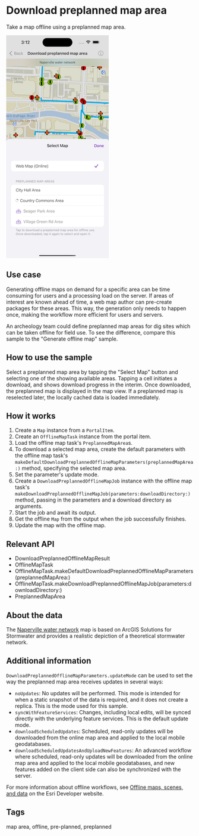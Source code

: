 # Download preplanned map area

Take a map offline using a preplanned map area.

![Screenshot of download preplanned map area sample](download-preplanned-map-area.png)

## Use case

Generating offline maps on demand for a specific area can be time consuming for users and a processing load on the server. If areas of interest are known ahead of time, a web map author can pre-create packages for these areas. This way, the generation only needs to happen once, making the workflow more efficient for users and servers.

An archeology team could define preplanned map areas for dig sites which can be taken offline for field use. To see the difference, compare this sample to the "Generate offline map" sample.

## How to use the sample

Select a preplanned map area by tapping the "Select Map" button and selecting one of the showing available areas. Tapping a cell initiates a download, and shows download progress in the interim. Once downloaded, the preplanned map is displayed in the map view. If a preplanned map is reselected later, the locally cached data is loaded immediately.

## How it works

1. Create a `Map` instance from a `PortalItem`.
2. Create an `OfflineMapTask` instance from the portal item.
3. Load the offline map task's `PreplannedMapArea`s.
4. To download a selected map area, create the default parameters with the offline map task's `makeDefaultDownloadPreplannedOfflineMapParameters(preplannedMapArea:)` method, specifying the selected map area.
5. Set the parameter's update mode.
6. Create a `DownloadPreplannedOfflineMapJob` instance with the offline map task's `makeDownloadPreplannedOfflineMapJob(parameters:downloadDirectory:)` method, passing in the parameters and a download directory as arguments.
7. Start the job and await its output.
8. Get the offline `Map` from the output when the job successfully finishes.
9. Update the map with the offline map.

## Relevant API

* DownloadPreplannedOfflineMapResult
* OfflineMapTask
* OfflineMapTask.makeDefaultDownloadPreplannedOfflineMapParameters(preplannedMapArea:)
* OfflineMapTask.makeDownloadPreplannedOfflineMapJob(parameters:downloadDirectory:)
* PreplannedMapArea

## About the data

The [Naperville water network](https://www.arcgis.com/home/item.html?id=acc027394bc84c2fb04d1ed317aac674) map is based on ArcGIS Solutions for Stormwater and provides a realistic depiction of a theoretical stormwater network.

## Additional information

`DownloadPreplannedOfflineMapParameters.updateMode` can be used to set the way the preplanned map area receives updates in several ways:

* `noUpdates`: No updates will be performed. This mode is intended for when a static snapshot of the data is required, and it does not create a replica. This is the mode used for this sample.
* `syncWithFeatureServices`: Changes, including local edits, will be synced directly with the underlying feature services. This is the default update mode.
* `downloadScheduledUpdates`: Scheduled, read-only updates will be downloaded from the online map area and applied to the local mobile geodatabases.
* `downloadScheduledUpdatesAndUploadNewFeatures`: An advanced workflow where scheduled, read-only updates will be downloaded from the online map area and applied to the local mobile geodatabases, and new features added on the client side can also be synchronized with the server.

For more information about offline workflows, see [Offline maps, scenes, and data](https://developers.arcgis.com/swift/offline-maps-scenes-and-data/) on the Esri Developer website.

## Tags

map area, offline, pre-planned, preplanned
